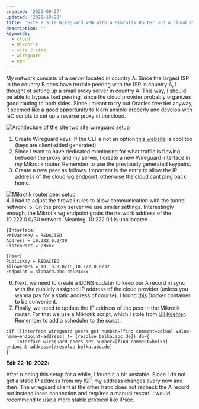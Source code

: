 ```yaml
---
created: '2022-09-27'
updated: '2022-10-22'
title: 'Site 2 Site Wireguard VPN with a Mikrotik Router and a Cloud VM'
description: ''
keywords:
  - cloud
  - Mikrotik
  - site 2 site
  - wireguard
  - vpn
---
```


<script>
import architecture from "./images/_architecture.drawio.png?default"
import peer from "./images/mikrotik_peer.png?default"

import Image from "$components/Image.svelte"
</script>

My network consists of a server located in country A. Since the largest ISP in the country
B does have terrible peering with the ISP in country A, I thought of setting up a small
proxy server in country A. This way, I should be able to bypass bad peering, since the
cloud provider probably organizes good routing to both sides. Since I meant to try out
Oracles free tier anyway, it seemed like a good opportunity to learn ansible properly and
develop with IaC scripts to set up a reverse proxy in the cloud.

<Image meta={architecture} alt="Architecture of the site two site wireguard setup"/>

1. Create Wireguard keys. If the CLI is not an option [this
   website](https://www.wireguardconfig.com/) is cool too (keys are client-sided generated)
2. Since I want to have dedicated monitoring for what traffic is flowing between the proxy
   and my server, I create a new Wireguard interface in my Mikrotik router. Remember to
   use the previously generated keypairs.
3. Create a new peer as follows. Important is the entry to allow the IP address of the
cloud wg endpoint, otherwise the cloud cant ping back home.
<div style="max-width:600px">
    <Image meta={peer} alt="Mikrotik router peer setup"/>
</div>
4. I had to adjust the firewall rules to allow communication with the tunnel network.
5. On the proxy server we use similar settings. Interestingly enough, the Mikrotik wg
   endpoint grabs the network address of the 10.222.0.0/30 network. Meaning, 10.222.0.1 is
   unallocated.

```
[Interface]
PrivateKey = REDACTED
Address = 10.222.0.2/30
ListenPort = 23xxx

[Peer]
PublicKey = REDACTED
AllowedIPs = 10.10.0.0/16,10.222.0.0/32
Endpoint = alphard.abc.de:23xxx
```

6. Next, we need to create a DDNS updater to keep our A record in sync with the publicly
   assigned IP address of the cloud provider (unless you wanna pay for a static address of
   course). I found [this](https://hub.docker.com/r/oznu/cloudflare-ddns/) Docker
   container to be convenient.
7. Finally, we need to update the IP address of the peer in the Mikrotik router. For that
   we use a Mikrotik script, which I stole from [Uli
   Koehler](https://techoverflow.net/2021/12/29/how-to-update-wireguard-peer-endpoint-address-using-dns-on-mikrotik-routeros/). Remember to add a scheduler to the script.

```
:if ([interface wireguard peers get number=[find comment=belka] value-name=endpoint-address] != [resolve belka.abc.de]) do={
    interface wireguard peers set number=[find comment=belka] endpoint-address=[/resolve belka.abc.de]
}
```

**Edit 22-10-2022:**

After running this setup for a while, I found it a bit unstable. Since I do not get a
static IP address from my ISP, my address changes every now and then. The wireguard client
at the other hand does not recheck the A record but instead loses connection and requires
a manual restart. I would recommend to use a more stable protocol like IPsec.
